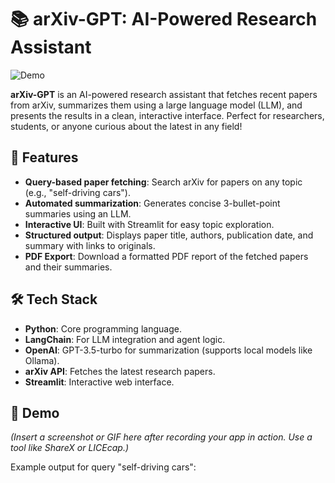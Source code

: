 # 📚 arXiv-GPT: AI-Powered Research Assistant

![Demo](demo.gif)

**arXiv-GPT** is an AI-powered research assistant that fetches recent papers from arXiv, summarizes them using a large language model (LLM), and presents the results in a clean, interactive interface. Perfect for researchers, students, or anyone curious about the latest in any field!

## 🚀 Features
- **Query-based paper fetching**: Search arXiv for papers on any topic (e.g., "self-driving cars").
- **Automated summarization**: Generates concise 3-bullet-point summaries using an LLM.
- **Interactive UI**: Built with Streamlit for easy topic exploration.
- **Structured output**: Displays paper title, authors, publication date, and summary with links to originals.
- **PDF Export**: Download a formatted PDF report of the fetched papers and their summaries.

## 🛠 Tech Stack
- **Python**: Core programming language.
- **LangChain**: For LLM integration and agent logic.
- **OpenAI**: GPT-3.5-turbo for summarization (supports local models like Ollama).
- **arXiv API**: Fetches the latest research papers.
- **Streamlit**: Interactive web interface.

## 📸 Demo
*(Insert a screenshot or GIF here after recording your app in action. Use a tool like ShareX or LICEcap.)*

Example output for query "self-driving cars":